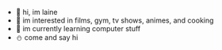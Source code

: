 - 👋 hi, im laine
- 👀 im interested in films, gym, tv shows, animes, and cooking
- 🌱 im currently learning computer stuff
- ⛄ come and say hi

<!---
lalaineba/lalaineba is a ✨ special ✨ repository because its `README.md` (this file) appears on your GitHub profile.
You can click the Preview link to take a look at your changes.
--->
